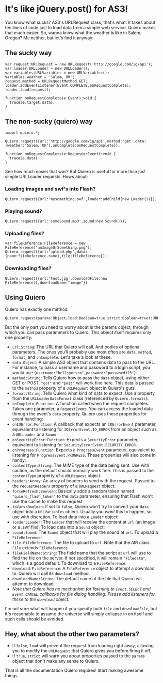 # It's like jQuery.post() for AS3!

You know what sucks? AS3's URLRequest class, that's what. It takes about ten lines of code just to load data from a simple web service. Quiero makes that much easier. So, wanna know what the weather is like in Salem, Oregon? Me neither, but let's find it anyway:

## The sucky way

	var request:URLRequest = new URLRequest('http://google.com/ig/api');
	var loader:URLLoader = new URLLoader();
	var variables:URLVariables = new URLVariables();
	variables.weather = 'Salem, OR';
	request.method = URLRequestMethod.GET;
	loader.addEventListener(Event.COMPLETE,onRequestComplete);
	loader.load(request);
	
	function onRequestComplete(e:Event):void {
	  trace(e.target.data);
	}


## The non-sucky (quiero) way

	import quiero.*;
	
	Quiero.request({url:'http://google.com/ig/api',method:'get',data:{weather:'Salem, OR'},onComplete:onRequestComplete});

	function onRequestComplete(e:RequesterEvent):void {
	  trace(e.data)
	}

See how much easier that was? But Quiero is useful for more than just simple URLLoader requests. Hows about:

### Loading images and swf's into Flash?

	Quiero.request({url:'mysomething.swf',loader:addChild(new Loader())});


### Playing sound?

	Quiero.request({url:'someSound.mp3',sound:new Sound()});


### Uploading files?

	var fileReference:FileReference = new FileReference('anImageOrSomething.png');
	Quiero.request({url:'upload.php',data:{name:fileReference.name},file:fileReference});


### Downloading files?

	Quiero.request({url:'test.jpg',downloadFile:new FileReference(),downloadName:"image"})


## Using Quiero

Quiero has exactly one method:

	Quiero.request(params:Object,load:Boolean=true,strict:Boolean=true):URLRequest

But the only part you need to worry about is the params object, through which you can pass parameters to Quiero. This object itself requires only one property:
  * `url:String`: The URL that Quiero will call.
And oodles of optional parameters. The ones you'll probably use most often are `data`, `method`, `format`, and `onComplete`. Let's take a look at these.
  * `data:Object`: A simple AS3 object that contains data to pass to the URL. For instance, to pass a username and password to a login script, you would use `{username:"helloperson",password:"password123"}`.
  * `method:String`: Tells Quiero how to pass the `data` object, using either GET or POST. `"get"` and `"post"` will work fine here. This data is passed to the `method` property of a `URLRequest` object in Quiero's guts.
  * `format:String`: Tells Quiero what kind of data to expect. Use a property from the `URLLoaderDataFormat` class (referenced by `Quiero.formats`).
  * `onComplete:Function`: A function called when the request completes. Takes one parameter, a `RequestEvent`. You can access the loaded data through the event's `data` property.
Quiero uses these properties for event handling:
  * `onIOError:Function`: A callback that expects an `IOErrorEvent` parameter, equivalent to listening for `IOErrorEvent.IO_ERROR` from an object such as a `URLLoader` or a `Sound`.
  * `onSecurityError:Function`: Expects a `SecurityError` parameter, equivalent to listening for `SecurityErrorEvent.SECURITY_ERROR`.
  * `onProgress:Function`: Expects a `ProgressEvent` parameter, equivalent to listening for `ProgressEvent.PROGRESS`.
These properties will also come in handy:
  * `contentType:String`: The MIME type of the data being sent. Use with caution, as the default should normally work fine. This is passed to the `contentType` property of a `URLRequest` object.
  * `headers:Array`: An array of headers to send with the request. Passed to the `requestHeaders` property of a `URLRequest` object.  
  * `forceRefresh:Boolean`: Basically adds a random token named `"quiero_flash_token"` to the `data` parameter, ensuring that Flash won't use the cache to make this request.
  * `toVars:Boolean`: If set to `false`, Quiero won't try to convert your `data` object into a `URLVariables` object. Usually you _want_ this to happen, so use with discretion.
To load data into a `Loader` object:
  * `loader:Loader`: The `Loader` that will receive the content at `url` (an image or a .swf file).
To load data into a `Sound` object:
  * `sound:Sound`: The `Sound` object that will play the sound at `url`.
To upload a `FileReference`:
  * `file:FileReference`: The file to upload to `url`. Note that the AIR class `File` extends `FileReference`.
  * `fileFieldName:String`: The field name that the script at `url` will use to find the file on the server. If not specified, it will remain `"Filedata"`, which is a good default.
To download to a `FileReference`:
  * `download:FileReference`: A `FileReference` object to attempt a download to. Quiero will call its `download` method.
  * `downloadName:String`: The default name of the file that Quiero will attempt to download.
  * _Note that Quiero has no mechanism for listening to `Event.SELECT` and `Event.CANCEL` callbacks for file dialog handling. Please add listeners for these to the `download` object._

I'm not sure what will happen if you specify both `file` and `downloadFile`, but it's reasonable to assume the universe will simply collapse in on itself and such calls should be avoided.

## Hey, what about the other two parameters?

  * If `false`, `load` will prevent the request from loading right away, allowing you to modify the `URLRequest` that Quiero gives you before firing it off.
  * If `true`, `strict` will warn you about properties passed to the `params` object that don't make any sense to Quiero.

 

That is all the documentation Quiero requires! Start making awesome things.
